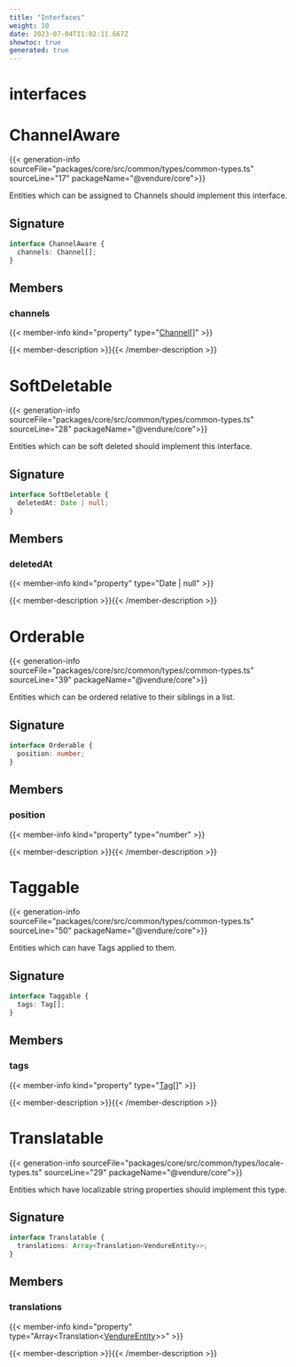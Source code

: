 ```yaml
---
title: "Interfaces"
weight: 10
date: 2023-07-04T11:02:11.667Z
showtoc: true
generated: true
---
```

<!-- This file was generated from the Vendure source. Do not modify. Instead, re-run the "docs:build" script -->

# interfaces
<div class="symbol">


# ChannelAware

{{< generation-info sourceFile="packages/core/src/common/types/common-types.ts" sourceLine="17" packageName="@vendure/core">}}

Entities which can be assigned to Channels should implement this interface.

## Signature

```TypeScript
interface ChannelAware {
  channels: Channel[];
}
```
## Members

### channels

{{< member-info kind="property" type="<a href='/typescript-api/entities/channel#channel'>Channel</a>[]"  >}}

{{< member-description >}}{{< /member-description >}}


</div>
<div class="symbol">


# SoftDeletable

{{< generation-info sourceFile="packages/core/src/common/types/common-types.ts" sourceLine="28" packageName="@vendure/core">}}

Entities which can be soft deleted should implement this interface.

## Signature

```TypeScript
interface SoftDeletable {
  deletedAt: Date | null;
}
```
## Members

### deletedAt

{{< member-info kind="property" type="Date | null"  >}}

{{< member-description >}}{{< /member-description >}}


</div>
<div class="symbol">


# Orderable

{{< generation-info sourceFile="packages/core/src/common/types/common-types.ts" sourceLine="39" packageName="@vendure/core">}}

Entities which can be ordered relative to their siblings in a list.

## Signature

```TypeScript
interface Orderable {
  position: number;
}
```
## Members

### position

{{< member-info kind="property" type="number"  >}}

{{< member-description >}}{{< /member-description >}}


</div>
<div class="symbol">


# Taggable

{{< generation-info sourceFile="packages/core/src/common/types/common-types.ts" sourceLine="50" packageName="@vendure/core">}}

Entities which can have Tags applied to them.

## Signature

```TypeScript
interface Taggable {
  tags: Tag[];
}
```
## Members

### tags

{{< member-info kind="property" type="<a href='/typescript-api/entities/tag#tag'>Tag</a>[]"  >}}

{{< member-description >}}{{< /member-description >}}


</div>
<div class="symbol">


# Translatable

{{< generation-info sourceFile="packages/core/src/common/types/locale-types.ts" sourceLine="29" packageName="@vendure/core">}}

Entities which have localizable string properties should implement this type.

## Signature

```TypeScript
interface Translatable {
  translations: Array<Translation<VendureEntity>>;
}
```
## Members

### translations

{{< member-info kind="property" type="Array&#60;Translation&#60;<a href='/typescript-api/entities/vendure-entity#vendureentity'>VendureEntity</a>&#62;&#62;"  >}}

{{< member-description >}}{{< /member-description >}}


</div>
